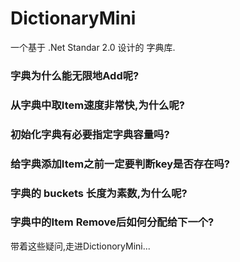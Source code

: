 # DictionaryMini

一个基于 .Net Standar 2.0 设计的 字典库.
### 字典为什么能无限地Add呢?
### 从字典中取Item速度非常快,为什么呢?
### 初始化字典有必要指定字典容量吗?
### 给字典添加Item之前一定要判断key是否存在吗?
### 字典的 buckets 长度为素数,为什么呢?
### 字典中的Item Remove后如何分配给下一个?

带着这些疑问,走进DictionoryMini...